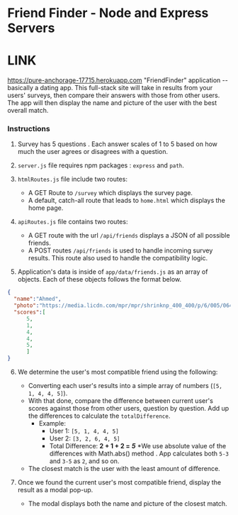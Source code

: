 # Friend Finder - Node and Express Servers
# LINK 
https://pure-anchorage-17715.herokuapp.com
"FriendFinder" application -- basically a dating app. This full-stack site will take in results from your users' surveys, then compare their answers with those from other users. The app will then display the name and picture of the user with the best overall match.


### Instructions

1. Survey has 5 questions . Each answer scales of 1 to 5 based on how much the user agrees or disagrees with a question.

2. `server.js` file  requires npm packages : `express` and `path`.

3. `htmlRoutes.js` file include two routes:

   * A GET Route to `/survey` which displays the survey page.
   * A default, catch-all route that leads to `home.html` which displays the home page.

4. `apiRoutes.js` file contains two routes:

   * A GET route with the url `/api/friends` displays a JSON of all possible friends.
   * A POST routes `/api/friends` is used to handle incoming survey results. This route  also used to handle the compatibility logic.

5. Application's data is inside of `app/data/friends.js` as an array of objects. Each of these objects follows the format below.

```json
{
  "name":"Ahmed",
  "photo":"https://media.licdn.com/mpr/mpr/shrinknp_400_400/p/6/005/064/1bd/3435aa3.jpg",
  "scores":[
      5,
      1,
      4,
      4,
      5,
      ]
}
```

6. We determine the user's most compatible friend using the following:

   * Converting each user's results into a simple array of numbers (`[5, 1, 4, 4, 5]`).
   * With that done, compare the difference between current user's scores against those from other users, question by question. Add up the differences to calculate the `totalDifference`.
     * Example:
       * User 1: `[5, 1, 4, 4, 5]`
       * User 2: `[3, 2, 6, 4, 5]`
       * Total Difference: **2 + 1 + 2 =** **_5_**
   *We use absolute value of the differences with Math.abs() method . App calculates both `5-3` and `3-5` as `2`, and so on.
   * The closest match is the user with the least amount of difference.

7. Once we found the current user's most compatible friend, display the result as a modal pop-up.
   * The modal displays both the name and picture of the closest match.

